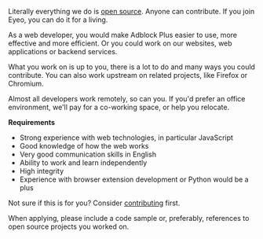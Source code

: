 Literally everything we do is [open source](https://hg.adblockplus.org). Anyone can contribute. If you join Eyeo, you can do it for a living.

As a web developer, you would make Adblock Plus easier to use, more effective and more efficient. Or you could work on our websites, web applications or backend services.

What you work on is up to you, there is a lot to do and many ways you could contribute. You can also work upstream on related projects, like Firefox or Chromium.

Almost all developers work remotely, so can you. If you'd prefer an office environment, we'll pay for a co-working space, or help you relocate.

**Requirements**

- Strong experience with web technologies, in particular JavaScript
- Good knowledge of how the web works
- Very good communication skills in English
- Ability to work and learn independently
- High integrity
- Experience with browser extension development or Python would be a plus

Not sure if this is for you? Consider [contributing](https://adblockplus.org/en/contribute-code) first.

When applying, please include a code sample or, preferably, references to open source projects you worked on.
